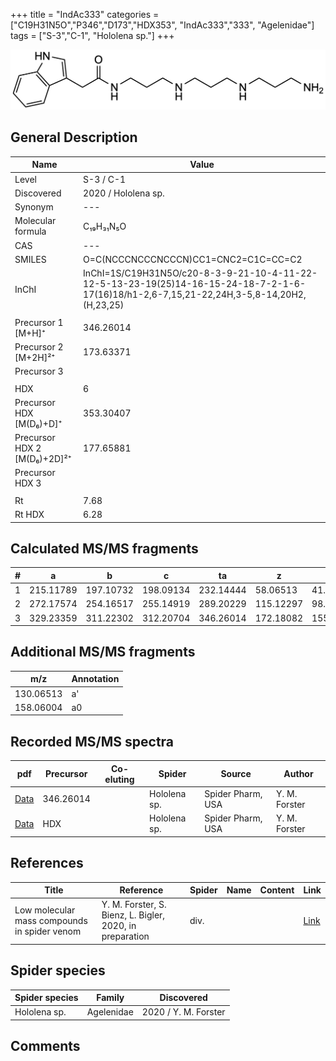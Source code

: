 +++
title = "IndAc333"
categories = ["C19H31N5O","P346","D173","HDX353",
"IndAc333","333",
"Agelenidae"]
tags = ["S-3","C-1",
"Hololena sp."]
+++

![](/img/IndAc333.png)

## General Description

| Name                       | Value              |
|----------------------------|--------------------|
| Level                      | S-3 / C-1          |
| Discovered                 | 2020 / Hololena sp. |
| Synonym                    | ---                |
| Molecular formula          | C₁₉H₃₁N₅O                   |
| CAS                        | ---                |
| SMILES | O=C(NCCCNCCCNCCCN)CC1=CNC2=C1C=CC=C2  |
| InChI  | InChI=1S/C19H31N5O/c20-8-3-9-21-10-4-11-22-12-5-13-23-19(25)14-16-15-24-18-7-2-1-6-17(16)18/h1-2,6-7,15,21-22,24H,3-5,8-14,20H2,(H,23,25)  |
|                            |                    |
| Precursor 1 [M+H]⁺         | 346.26014                   |
| Precursor 2 [M+2H]²⁺       | 173.63371                   |
| Precursor 3                |                    |
|                            |                    |
| HDX                        | 6                   |
| Precursor HDX   [M(D₆)+D]⁺   | 353.30407                   |
| Precursor HDX 2 [M(D₆)+2D]²⁺ | 177.65881                   |
| Precursor HDX 3            |                    |
|                            |                    |
| Rt                         | 7.68                   |
| Rt HDX                     | 6.28                   |

## Calculated MS/MS fragments

| # | a         | b         | c         | ta        | z         | y         | tz        |
|---|-----------|-----------|-----------|-----------|-----------|-----------|-----------|
| 1 | 215.11789 | 197.10732 | 198.09134 | 232.14444 | 58.06513 | 41.03858 | 75.09167 |
| 2 | 272.17574 | 254.16517 | 255.14919 | 289.20229 | 115.12297 | 98.09643 | 132.14952 |
| 3 | 329.23359 | 311.22302 | 312.20704 | 346.26014 | 172.18082 | 155.15428 | 189.20737 |


## Additional MS/MS fragments

| m/z | Annotation |
|-----|------------|
| 130.06513 | a'         |
| 158.06004 | a0         |

## Recorded MS/MS spectra

| pdf                                             | Precursor | Co-eluting | Spider      | Source                       | Author        |
|-------------------------------------------------|-----------|------------|-------------|------------------------------|---------------|
| [Data](/pdf/Hololena-sp/346_IndAc333_Ho-sp.pdf) | 346.26014 |           | Hololena sp. | Spider Pharm, USA | Y. M. Forster |
| [Data](/pdf/Hololena-sp/346_IndAc333_Ho-sp_HDX.pdf) | HDX |           | Hololena sp. | Spider Pharm, USA | Y. M. Forster |


## References

| Title | Reference | Spider | Name | Content | Link |
|-------|-----------|--------|------|---------|------|
| Low molecular mass compounds in spider venom      | Y. M. Forster, S. Bienz, L. Bigler, 2020, in preparation          | div.       |   |   | [Link](unknown) |

## Spider species

| Spider species     | Family     | Discovered           |
|--------------------|------------|----------------------|
| Hololena sp.       | Agelenidae | 2020 / Y. M. Forster |


## Comments